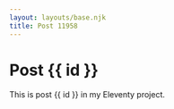 ```yaml
---
layout: layouts/base.njk
title: Post 11958
---
```


# Post {{ id }}

This is post {{ id }} in my Eleventy project.
